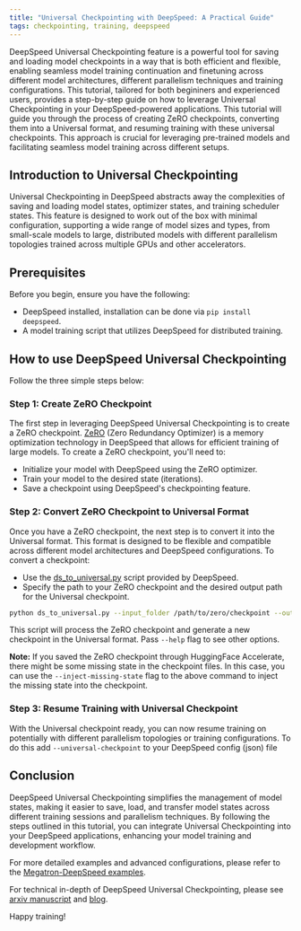 ```yaml
---
title: "Universal Checkpointing with DeepSpeed: A Practical Guide"
tags: checkpointing, training, deepspeed
---
```


DeepSpeed Universal Checkpointing feature is a powerful tool for saving and loading model checkpoints in a way that is both efficient and flexible, enabling seamless model training continuation and finetuning across different model architectures, different parallelism techniques and training configurations. This tutorial, tailored for both begininers and experienced users, provides a step-by-step guide on how to leverage Universal Checkpointing in your DeepSpeed-powered applications. This tutorial will guide you through the process of creating ZeRO checkpoints, converting them into a Universal format, and resuming training with these universal checkpoints. This approach is crucial for leveraging pre-trained models and facilitating seamless model training across different setups.


## Introduction to Universal Checkpointing

Universal Checkpointing in DeepSpeed abstracts away the complexities of saving and loading model states, optimizer states, and training scheduler states. This feature is designed to work out of the box with minimal configuration, supporting a wide range of model sizes and types, from small-scale models to large, distributed models with different parallelism topologies trained across multiple GPUs and other accelerators.

## Prerequisites

Before you begin, ensure you have the following:
- DeepSpeed installed, installation can be done via `pip install deepspeed`.
- A model training script that utilizes DeepSpeed for distributed training.

## How to use DeepSpeed Universal Checkpointing

Follow the three simple steps below:

### Step 1: Create ZeRO Checkpoint

The first step in leveraging DeepSpeed Universal Checkpointing is to create a ZeRO checkpoint. [ZeRO](/tutorials/zero/) (Zero Redundancy Optimizer) is a memory optimization technology in DeepSpeed that allows for efficient training of large models. To create a ZeRO checkpoint, you'll need to:

 - Initialize your model with DeepSpeed using the ZeRO optimizer.
 - Train your model to the desired state (iterations).
 - Save a checkpoint using DeepSpeed's checkpointing feature.


### Step 2: Convert ZeRO Checkpoint to Universal Format

Once you have a ZeRO checkpoint, the next step is to convert it into the Universal format. This format is designed to be flexible and compatible across different model architectures and DeepSpeed configurations. To convert a checkpoint:

 - Use the [ds_to_universal.py](https://github.com/microsoft/DeepSpeed/blob/master/deepspeed/checkpoint/ds_to_universal.py) script provided by DeepSpeed.
 - Specify the path to your ZeRO checkpoint and the desired output path for the Universal checkpoint.

```bash
python ds_to_universal.py --input_folder /path/to/zero/checkpoint --output_folder /path/to/universal/checkpoint
```

This script will process the ZeRO checkpoint and generate a new checkpoint in the Universal format. Pass `--help` flag to see other options.

**Note:** If you saved the ZeRO checkpoint through HuggingFace Accelerate, there might be some missing state in the checkpoint files. In this case, you can use the `--inject-missing-state` flag to the above command to inject the missing state into the checkpoint.

### Step 3: Resume Training with Universal Checkpoint
With the Universal checkpoint ready, you can now resume training on potentially with different parallelism topologies or training configurations. To do this add `--universal-checkpoint` to your DeepSpeed config (json) file


## Conclusion
DeepSpeed Universal Checkpointing simplifies the management of model states, making it easier to save, load, and transfer model states across different training sessions and parallelism techniques. By following the steps outlined in this tutorial, you can integrate Universal Checkpointing into your DeepSpeed applications, enhancing your model training and development workflow.

For more detailed examples and advanced configurations, please refer to the [Megatron-DeepSpeed examples](https://github.com/microsoft/Megatron-DeepSpeed/tree/main/examples_deepspeed/universal_checkpointing).

For technical in-depth of DeepSpeed Universal Checkpointing, please see [arxiv manuscript](https://arxiv.org/abs/2406.18820) and [blog](https://github.com/microsoft/DeepSpeed/blob/master/blogs/deepspeed-ucp/).

Happy training!
